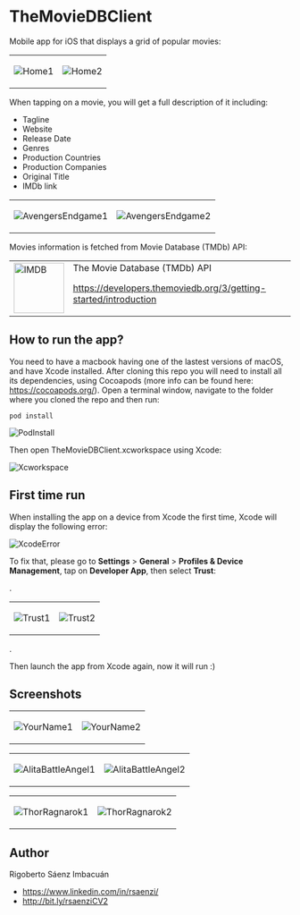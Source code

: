 # TheMovieDBClient
Mobile app for iOS that displays a grid of popular movies:

<table border="0">
<tr><td>
  
![Home1](https://github.com/rsaenzi/TheMovieDBClient/blob/master/Screenshots/Home1.PNG)
</td><td>

![Home2](https://github.com/rsaenzi/TheMovieDBClient/blob/master/Screenshots/Home2.PNG)
</td></tr>
</table>

When tapping on a movie, you will get a full description of it including:
* Tagline
* Website
* Release Date
* Genres
* Production Countries
* Production Companies
* Original Title
* IMDb link

<table border="0">
<tr><td>
  
![AvengersEndgame1](https://github.com/rsaenzi/TheMovieDBClient/blob/master/Screenshots/AvengersEndgame1.PNG)
</td><td>

![AvengersEndgame2](https://github.com/rsaenzi/TheMovieDBClient/blob/master/Screenshots/AvengersEndgame2.PNG)
</td></tr>
</table>

Movies information is fetched from Movie Database (TMDb) API:

<table border="0">
<tr><td>
  
<img src="https://github.com/rsaenzi/TheMovieDBClient/blob/master/Screenshots/IMDB.png" alt="IMDB" width="90"/>

</td><td>
The Movie Database (TMDb) API
  
https://developers.themoviedb.org/3/getting-started/introduction
</td></tr>
</table>

## How to run the app?

You need to have a macbook having one of the lastest versions of macOS, and have Xcode installed. After cloning this repo you will need to install all its dependencies, using Cocoapods (more info can be found here: https://cocoapods.org/). Open a terminal window, navigate to the folder where you cloned the repo and then run:

```
pod install
```

![PodInstall](https://github.com/rsaenzi/TheMovieDBClient/blob/master/Screenshots/PodInstall.png)

Then open TheMovieDBClient.xcworkspace using Xcode:

![Xcworkspace](https://github.com/rsaenzi/TheMovieDBClient/blob/master/Screenshots/Xcworkspace.png)

## First time run

When installing the app on a device from Xcode the first time, Xcode will display the following error:

![XcodeError](https://github.com/rsaenzi/TheMovieDBClient/blob/master/Screenshots/XcodeError.png)

To fix that, please go to **Settings** > **General** > **Profiles & Device Management**, tap on **Developer App**, then select **Trust**:

.
<table border="0">
<tr><td>
  
![Trust1](https://github.com/rsaenzi/TheMovieDBClient/blob/master/Screenshots/Trust1.PNG)

</td><td>

![Trust2](https://github.com/rsaenzi/TheMovieDBClient/blob/master/Screenshots/Trust2.PNG)

</td></tr>
</table>
.

Then launch the app from Xcode again, now it will run :)

## Screenshots

<table border="0">
<tr><td>
  
![YourName1](https://github.com/rsaenzi/TheMovieDBClient/blob/master/Screenshots/YourName1.PNG)
</td><td>

![YourName2](https://github.com/rsaenzi/TheMovieDBClient/blob/master/Screenshots/YourName2.PNG)
</td></tr>
</table>

<table border="0">
<tr><td>
  
![AlitaBattleAngel1](https://github.com/rsaenzi/TheMovieDBClient/blob/master/Screenshots/AlitaBattleAngel1.PNG)
</td><td>

![AlitaBattleAngel2](https://github.com/rsaenzi/TheMovieDBClient/blob/master/Screenshots/AlitaBattleAngel2.PNG)
</td></tr>
</table>

<table border="0">
<tr><td>
  
![ThorRagnarok1](https://github.com/rsaenzi/TheMovieDBClient/blob/master/Screenshots/ThorRagnarok1.PNG)
</td><td>

![ThorRagnarok2](https://github.com/rsaenzi/TheMovieDBClient/blob/master/Screenshots/ThorRagnarok2.PNG)
</td></tr>
</table>


## Author
Rigoberto Sáenz Imbacuán
- https://www.linkedin.com/in/rsaenzi/
- http://bit.ly/rsaenziCV2
